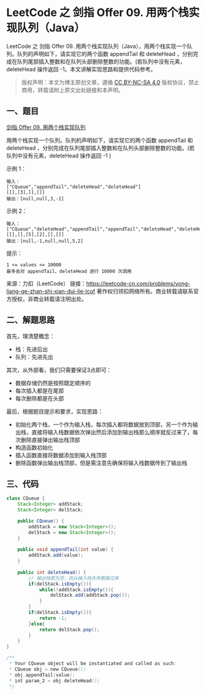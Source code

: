 # LeetCode 之 剑指 Offer 09. 用两个栈实现队列（Java）


LeetCode 之 剑指 Offer 09. 用两个栈实现队列（Java），用两个栈实现一个队列。队列的声明如下，请实现它的两个函数 appendTail 和 deleteHead ，分别完成在队列尾部插入整数和在队列头部删除整数的功能。(若队列中没有元素，deleteHead 操作返回 -1。本文讲解实现思路和提供代码参考。

<!--more-->

> 版权声明：本文为博主原创文章，遵循 [CC BY-NC-SA 4.0](https://creativecommons.org/licenses/by-nc-sa/4.0/) 版权协议，禁止商用，转载请附上原文出处链接和本声明。

## 一、题目
[剑指 Offer 09. 用两个栈实现队列](https://leetcode-cn.com/problems/yong-liang-ge-zhan-shi-xian-dui-lie-lcof)

用两个栈实现一个队列。队列的声明如下，请实现它的两个函数 appendTail 和 deleteHead ，分别完成在队列尾部插入整数和在队列头部删除整数的功能。(若队列中没有元素，deleteHead 操作返回 -1 )

 

示例 1：
```
输入：
["CQueue","appendTail","deleteHead","deleteHead"]
[[],[3],[],[]]
输出：[null,null,3,-1]
```
示例 2：
```
输入：
["CQueue","deleteHead","appendTail","appendTail","deleteHead","deleteHead"]
[[],[],[5],[2],[],[]]
输出：[null,-1,null,null,5,2]
```
提示：
```
1 <= values <= 10000
最多会对 appendTail、deleteHead 进行 10000 次调用
```
来源：力扣（LeetCode）
链接：https://leetcode-cn.com/problems/yong-liang-ge-zhan-shi-xian-dui-lie-lcof
著作权归领扣网络所有。商业转载请联系官方授权，非商业转载请注明出处。

## 二、解题思路
首先，理清楚概念：
- 栈：先进后出
- 队列：先进先出

其次，从外部看，我们只需要保证3点即可：
- 数据存储仍然是按照既定顺序的
- 每次插入都是在尾部
- 每次删除都是在头部

最后，根据题目提示和要求，实现思路：
- 初始化两个栈，一个作为输入栈，每次插入都将数据放到顶部，另一个作为输出栈，直接将输入栈数据依次弹出然后添加到输出栈那么顺序就反过来了，每次删除直接弹出输出栈顶部
- 构造函数初始化
- 插入函数直接将数据添加到输入栈顶部
- 删除函数弹出输出栈顶部，但是需注意先确保将输入栈数据传到了输出栈


## 三、代码
```java
class CQueue {
    Stack<Integer> addStack;
    Stack<Integer> delStack;

    public CQueue() {
        addStack = new Stack<Integer>();
        delStack = new Stack<Integer>();
    }
    
    public void appendTail(int value) {
        addStack.add(value);
    }
    
    public int deleteHead() {
        // 输出栈若为空，则从输入栈先传数据过来
        if(delStack.isEmpty()){
            while(!addStack.isEmpty()){
                delStack.add(addStack.pop());
            }
        }
        if(delStack.isEmpty()){
            return -1;
        }else{
            return delStack.pop();
        }
    }
}

/**
 * Your CQueue object will be instantiated and called as such:
 * CQueue obj = new CQueue();
 * obj.appendTail(value);
 * int param_2 = obj.deleteHead();
 */
```

